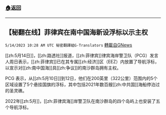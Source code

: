 ###  [:house:返回](README.md)
---


## 【秘翻在线】菲律宾在南中国海新设浮标以示主权
`5/14/2023 10:28 AM UTC 秘密翻譯組G-Translators` [轉載自GNews](https://gnews.org/articles/1299444)

[[zh:5月14日]]，[[zh:路透社]]报道，[[zh:菲律宾]]律宾海岸警卫队（PCG）发言人周日表示，[[zh:菲律宾]]已在其专属[[zh:经济]]区（EEZ）内放置了导航浮标，以宣示对[[zh:南中国海]]具[[zh:争议]]的南沙群岛拥有主权。

PCG 表示，从[[zh:5月10日]]到12日，他们在200英里（322公里）范围内的5个区域设置了5个悬挂国旗的浮标，其中包括2021年数百艘[[zh:中共国]]海船停泊过的圣灵礁。

2022年[[zh:5月]]，[[zh:菲律宾海]]岸警卫队在南沙群岛的四个岛屿上也安装了五个导航浮标。
